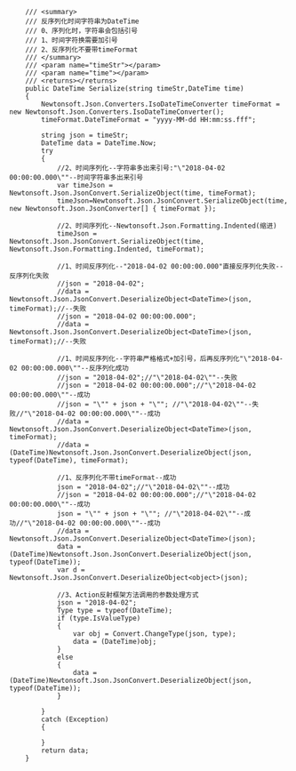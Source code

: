         /// <summary>
        /// 反序列化时间字符串为DateTime
        /// 0、序列化时，字符串会包括引号
        /// 1、时间字符换需要加引号
        /// 2、反序列化不要带timeFormat
        /// </summary>
        /// <param name="timeStr"></param>
        /// <param name="time"></param>
        /// <returns></returns>
        public DateTime Serialize(string timeStr,DateTime time)
        {
            Newtonsoft.Json.Converters.IsoDateTimeConverter timeFormat = new Newtonsoft.Json.Converters.IsoDateTimeConverter();
            timeFormat.DateTimeFormat = "yyyy-MM-dd HH:mm:ss.fff";

            string json = timeStr;
            DateTime data = DateTime.Now;
            try
            {
                //2、时间序列化--字符串多出来引号:"\"2018-04-02 00:00:00.000\""--时间字符串多出来引号
                var timeJson = Newtonsoft.Json.JsonConvert.SerializeObject(time, timeFormat);
                timeJson=Newtonsoft.Json.JsonConvert.SerializeObject(time, new Newtonsoft.Json.JsonConverter[] { timeFormat });

                //2、时间序列化--Newtonsoft.Json.Formatting.Indented(缩进)
                timeJson = Newtonsoft.Json.JsonConvert.SerializeObject(time, Newtonsoft.Json.Formatting.Indented, timeFormat);

                //1、时间反序列化--"2018-04-02 00:00:00.000"直接反序列化失败--反序列化失败
                //json = "2018-04-02";
                //data = Newtonsoft.Json.JsonConvert.DeserializeObject<DateTime>(json, timeFormat);//--失败
                //json = "2018-04-02 00:00:00.000";
                //data = Newtonsoft.Json.JsonConvert.DeserializeObject<DateTime>(json, timeFormat);//--失败

                //1、时间反序列化--字符串严格格式+加引号，后再反序列化"\"2018-04-02 00:00:00.000\""--反序列化成功
                //json = "2018-04-02";//"\"2018-04-02\""--失败
                //json = "2018-04-02 00:00:00.000";//"\"2018-04-02 00:00:00.000\""--成功
                //json = "\"" + json + "\""; //"\"2018-04-02\""--失败//"\"2018-04-02 00:00:00.000\""--成功
                //data = Newtonsoft.Json.JsonConvert.DeserializeObject<DateTime>(json, timeFormat);
                //data = (DateTime)Newtonsoft.Json.JsonConvert.DeserializeObject(json, typeof(DateTime), timeFormat);

                //1、反序列化不带timeFormat--成功
                json = "2018-04-02";//"\"2018-04-02\""--成功
                //json = "2018-04-02 00:00:00.000";//"\"2018-04-02 00:00:00.000\""--成功
                json = "\"" + json + "\""; //"\"2018-04-02\""--成功//"\"2018-04-02 00:00:00.000\""--成功
                //data = Newtonsoft.Json.JsonConvert.DeserializeObject<DateTime>(json);
                data = (DateTime)Newtonsoft.Json.JsonConvert.DeserializeObject(json, typeof(DateTime));
                var d = Newtonsoft.Json.JsonConvert.DeserializeObject<object>(json);

                //3、Action反射框架方法调用的参数处理方式
                json = "2018-04-02";
                Type type = typeof(DateTime);
                if (type.IsValueType)
                {
                    var obj = Convert.ChangeType(json, type);
                    data = (DateTime)obj;
                }
                else
                {
                    data = (DateTime)Newtonsoft.Json.JsonConvert.DeserializeObject(json, typeof(DateTime));
                }

            }
            catch (Exception)
            {

            }
            return data;
        }
        